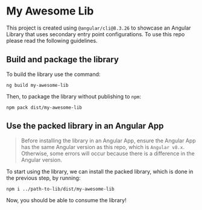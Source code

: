 # **My Awesome Lib**

This project is created using `@angular/cli@8.3.26` to showcase an Angular Library that uses secondary entry point configurations.  To use this repo please read the following guidelines.

## Build and package the library

To build the library use the command:

```shell
ng build my-awesome-lib
```

Then, to package the library without publishing to `npm`:

```shell
npm pack dist/my-awesome-lib 
```

## Use the packed library in an Angular App

> Before installing the library in an Angular App, ensure the Angular App has the same Angular version as this repo, which is `Angular v8.x`. Otherwise, some errors will occur because there is a difference in the Angular version.

To start using the library, we can install the packed library, which is done in the previous step, by running:

```
npm i ../path-to-lib/dist/my-awesome-lib
```

Now, you should be able to consume the library!
